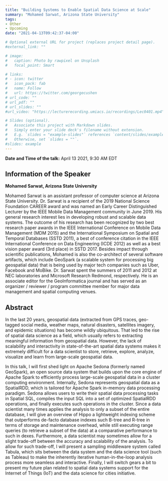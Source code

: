 ```yaml
---
title: "Building Systems to Enable Spatial Data Science at Scale"
summary: "Mohamed Sarwat, Arizona State University" 
tags:
- Other
- Upcoming
date: "2021-04-13T09:42:37-04:00"

# Optional external URL for project (replaces project detail page).
#external_link: ""

# image:
#   caption: Photo by rawpixel on Unsplash
#   focal_point: Smart

# links:
# - icon: twitter
#   icon_pack: fab
#   name: Follow
#   url: https://twitter.com/georgecushen
# url_code: ""
# url_pdf: ""
# url_slides: ""
#url_video: "https://lecturerecording.umiacs.io/recordings/Lec0401.mp4"

# Slides (optional).
#   Associate this project with Markdown slides.
#   Simply enter your slide deck's filename without extension.
#   E.g. `slides = "example-slides"` references `content/slides/example-slides.md`.
#   Otherwise, set `slides = ""`.
#slides: example
---
```

**Date and Time of the talk:** April 13 2021, 9:30 AM EDT

## Information of the Speaker 
**Mohamed Sarwat, Arizona State University** 

Mohamed Sarwat is an assistant professor of computer science at
Arizona State University. Dr. Sarwat is a recipient of the 2019
National Science Foundation CAREER award and was named an Early Career
Distinguished Lecturer by the IEEE Mobile Data Management community in
June 2019. His general research interest lies in developing robust and
scalable data systems. The outcome of his research has been recognized
by two best research paper awards in the IEEE International Conference
on Mobile Data Management (MDM 2015) and the International Symposium
on Spatial and Temporal Databases (SSTD 2011), a best of conference
citation in the IEEE International Conference on Data Engineering
(ICDE 2012) as well as a best vision paper award (3rd place) in SSTD
2017. Besides impact through scientific publications, Mohamed is also
the co-architect of several software artifacts, which include
GeoSpark (a scalable system for processing big geospatial data) that
is being used by major tech companies such as Uber, Facebook and
MoBike. Dr. Sarwat spent the summers of 2011 and 2012 at NEC
laboratories and Microsoft Research Redmond, respectively. He is an
associate editor for the GeoInformatica journal and has served as an
organizer / reviewer / program committee member for major data
management and spatial computing venues.

## Abstract
In the last 20 years, geospatial data (extracted from GPS
traces, geo-tagged social media, weather maps, natural disasters,
satellites imagery, and epidemic situations) has become wildly
ubiquitous. That led to the rise of spatial data science as a field,
which usually refers to extracting meaningful information from
geospatial data. However, the lack of scalability and interactivity in
state-of-the-art spatial data systems makes it extremely difficult for
a data scientist to store, retrieve, explore, analyze, visualize and
learn from large-scale geospatial data.

In this talk, I will first shed light on Apache Sedona (formerly named
GeoSpark), an open source data system that builds upon the core engine
of Apache Spark to efficiently process large-scale geospatial data in
a cluster computing environment. Internally, Sedona represents
geospatial data as a SpatialRDD, which is tailored for Apache Spark
in-memory data processing paradigm. Sedona allows users to write their
spatial data processing tasks in Spatial SQL, compiles the input SQL
into a set of optimized SpatialRDD operations, and finally executes
such operations in the cluster.
Since a data scientist many times applies the analysis to only a
subset of the entire database, I will give an overview of Hippo a
lightweight indexing scheme that outperforms de-facto database indexes
such B-tree and R-tree in terms of storage and maintenance overhead,
while still executing range queries (to retrieve a subset of the data)
at a comparative performance to such in
dexes. Furthermore, a data scientist may sometimes allow for a slight
trade-off between the accuracy and scalability of the analysis. To
allow for such trade-off, I will present a sampling middleware system
called Tabula, which sits between the data system and the data science
tool (such as Tableau) to make the inherently iterative
human-in-the-loop analysis process more seamless and
interactive. Finally, I will switch gears a bit to present my future
plan related to spatial data systems support for the Internet of
Things (IoT) and the data science for cities initiative.